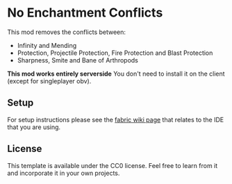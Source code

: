 # No Enchantment Conflicts
This mod removes the conflicts between:
- Infinity and Mending
- Protection, Projectile Protection, Fire Protection and Blast Protection
- Sharpness, Smite and Bane of Arthropods

**This mod works entirely serverside**
You don't need to install it on the client (except for singleplayer obv).

## Setup

For setup instructions please see the [fabric wiki page](https://fabricmc.net/wiki/tutorial:setup) that relates to the IDE that you are using.

## License

This template is available under the CC0 license. Feel free to learn from it and incorporate it in your own projects.
